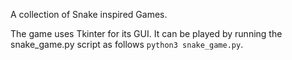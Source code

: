 A collection of Snake inspired Games.

The game uses Tkinter for its GUI. It can be played by running the snake_game.py script as follows ```python3 snake_game.py```.